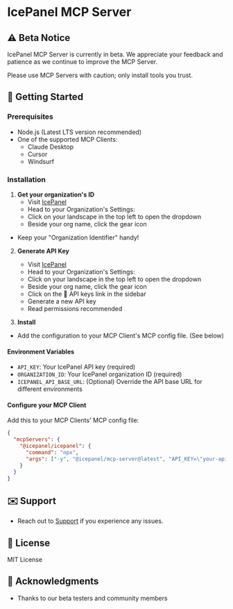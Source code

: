 # IcePanel MCP Server

## ⚠️ Beta Notice

IcePanel MCP Server is currently in beta. We appreciate your feedback and patience as we continue to improve the MCP Server.

Please use MCP Servers with caution; only install tools you trust.

## 🚀 Getting Started

### Prerequisites

- Node.js (Latest LTS version recommended)
- One of the supported MCP Clients:
  - Claude Desktop
  - Cursor
  - Windsurf

### Installation

1. **Get your organization's ID**
   - Visit [IcePanel](https://app.icepanel.io/)
   - Head to your Organization's Settings:
    - Click on your landscape in the top left to open the dropdown
    - Beside your org name, click the gear icon
  - Keep your "Organization Identifier" handy!


2. **Generate API Key**
   - Visit [IcePanel](https://app.icepanel.io/)
   - Head to your Organization's Settings:
    - Click on your landscape in the top left to open the dropdown
    - Beside your org name, click the gear icon
    - Click on the 🔑 API keys link in the sidebar
   - Generate a new API key
    - Read permissions recommended

3. **Install**
  - Add the configuration to your MCP Client's MCP config file. (See below)

#### Environment Variables

- `API_KEY`: Your IcePanel API key (required)
- `ORGANIZATION_ID`: Your IcePanel organization ID (required)
- `ICEPANEL_API_BASE_URL`: (Optional) Override the API base URL for different environments

#### Configure your MCP Client

Add this to your MCP Clients' MCP config file:

```json
{
  "mcpServers": {
    "@icepanel/icepanel": {
      "command": "npx",
      "args": ["-y", "@icepanel/mcp-server@latest", "API_KEY=\"your-api-key\"", "ORGANIZATION_ID=\"your-org-id\""]
    }
  }
}
```

## ✉️ Support

- Reach out to [Support](mailto:support@icepanel.io) if you experience any issues.

## 📝 License

MIT License

## 🙏 Acknowledgments

- Thanks to our beta testers and community members

